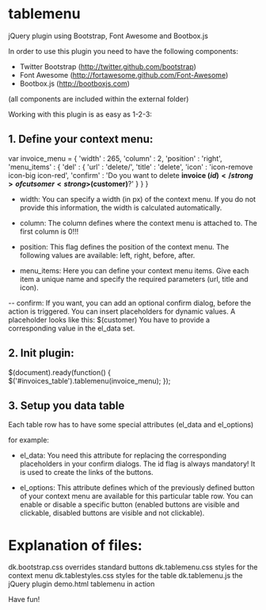 tablemenu
=========

jQuery plugin using Bootstrap, Font Awesome and Bootbox.js

In order to use this plugin you need to have the following components:

- Twitter Bootstrap (http://twitter.github.com/bootstrap)
- Font Awesome (http://fortawesome.github.com/Font-Awesome)
- Bootbox.js (http://bootboxjs.com)

(all components are included within the external folder)

Working with this plugin is as easy as 1-2-3:

## 1. Define your context menu:

var invoice_menu = {
	'width'				:   265,
	'column'			:   2,
	'position'		:   'right',
	'menu_items'	: {
		'del'	: {
			'url'			:   'delete/',
			'title'		:   'delete',
			'icon'		:   'icon-remove icon-big icon-red',
			'confirm'	:   'Do you want to delete <strong>invoice $(id)</strong> of cutsomer <strong>$(customer)</strong>?'
		}
	}
}

- width: 
You can specify a width (in px) of the context menu. If you do not provide this information, the width is calculated automatically.

- column:
The column defines where the context menu is attached to. The first column is 0!!!

- position:
This flag defines the position of the context menu. The following values are available: left, right, before, after. 

- menu_items:
Here you can define your context menu items. Give each item a unique name and specify the required parameters (url, title and icon). 

-- confirm:
If you want, you can add an optional confirm dialog, before the action is triggered. You can insert placeholders for dynamic values. A placeholder looks like this: $(customer)
You have to provide a corresponding value in the el_data set.


## 2. Init plugin:

$(document).ready(function() {
   $('#invoices_table').tablemenu(invoice_menu);
});


## 3. Setup you data table

Each table row has to have some special attributes (el_data and el_options)

for example:

<tr el_data="{'id':'11567', 'customer':'Mr. Müller'}" el_options="{'print':1, 'paid':1, 'email':1, 'serial':1, 'del':0,'edit':1}">

- el_data:
You need this attribute for replacing the corresponding placeholders in your confirm dialogs.
The id flag is always mandatory! It is used to create the links of the buttons.

- el_options:
This attribute defines which of the previously defined button of your context menu are available for this particular table row. You can enable or disable a specific button (enabled buttons are visible and clickable, disabled buttons are visible and not clickable). 


# Explanation of files:
dk.bootstrap.css		overrides standard buttons
dk.tablemenu.css		styles for the context menu
dk.tablestyles.css	styles for the table
dk.tablemenu.js			the jQuery plugin
demo.html						tablemenu in action


Have fun!